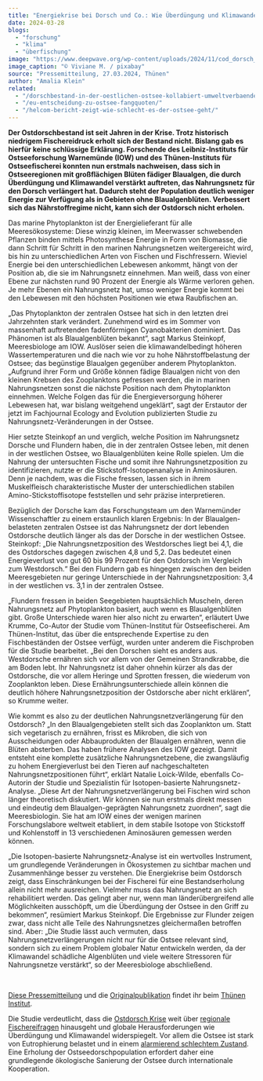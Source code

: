 ```yaml
---
title: "Energiekrise bei Dorsch und Co.: Wie Überdüngung und Klimawandel die Nahrungsnetze der Ostsee verändern"
date: 2024-03-28
blogs: 
  - "forschung"
  - "klima"
  - "überfischung"
image: "https://www.deepwave.org/wp-content/uploads/2024/11/cod_dorsch_kabeljau_ostsee_fangquote_viviane_m_pixabay.jpg"
image_caption: "© Viviane M. / pixabay"
source: "Pressemitteilung, 27.03.2024, Thünen"
author: "Amalia Klein"
related: 
  - "/dorschbestand-in-der-oestlichen-ostsee-kollabiert-umweltverbaende-fordern-sofortigen-fangstopp/"
  - "/eu-entscheidung-zu-ostsee-fangquoten/"
  - "/helcom-bericht-zeigt-wie-schlecht-es-der-ostsee-geht/"
---
```


**Der Ostdorschbestand ist seit Jahren in der Krise. Trotz historisch niedrigem Fischereidruck erholt sich der Bestand nicht. Bislang gab es hierfür keine schlüssige Erklärung. Forschende des Leibniz-Instituts für Ostseeforschung Warnemünde (IOW) und des Thünen-Instituts für Ostseefischerei konnten nun erstmals nachweisen, dass sich in Ostseeregionen mit großflächigen Blüten fädiger Blaualgen, die durch Überdüngung und Klimawandel verstärkt auftreten, das Nahrungsnetz für den Dorsch verlängert hat. Dadurch steht der Population deutlich weniger Energie zur Verfügung als in Gebieten ohne Blaualgenblüten. Verbessert sich das Nährstoffregime nicht, kann sich der Ostdorsch nicht erholen.**

Das marine Phytoplankton ist der Energielieferant für alle Meeresökosysteme: Diese winzig kleinen, im Meerwasser schwebenden Pflanzen binden mittels Photosynthese Energie in Form von Biomasse, die dann Schritt für Schritt in den marinen Nahrungsnetzen weitergereicht wird, bis hin zu unterschiedlichen Arten von Fischen und Fischfressern. Wieviel Energie bei den unterschiedlichen Lebewesen ankommt, hängt von der Position ab, die sie im Nahrungsnetz einnehmen. Man weiß, dass von einer Ebene zur nächsten rund 90 Prozent der Energie als Wärme verloren gehen. Je mehr Ebenen ein Nahrungsnetz hat, umso weniger Energie kommt bei den Lebewesen mit den höchsten Positionen wie etwa Raubfischen an.

„Das Phytoplankton der zentralen Ostsee hat sich in den letzten drei Jahrzehnten stark verändert. Zunehmend wird es im Sommer von massenhaft auftretenden fadenförmigen Cyanobakterien dominiert. Das Phänomen ist als Blaualgenblüten bekannt“, sagt Markus Steinkopf, Meeresbiologe am IOW. Auslöser seien die klimawandelbedingt höheren Wassertemperaturen und die nach wie vor zu hohe Nährstoffbelastung der Ostsee; das begünstige Blaualgen gegenüber anderem Phytoplankton. „Aufgrund ihrer Form und Größe können fädige Blaualgen nicht von den kleinen Krebsen des Zooplanktons gefressen werden, die in marinen Nahrungsnetzen sonst die nächste Position nach dem Phytoplankton einnehmen. Welche Folgen das für die Energieversorgung höherer Lebewesen hat, war bislang weitgehend ungeklärt“, sagt der Erstautor der jetzt im Fachjournal Ecology and Evolution publizierten Studie zu Nahrungsnetz-Veränderungen in der Ostsee.

Hier setzte Steinkopf an und verglich, welche Position im Nahrungsnetz Dorsche und Flundern haben, die in der zentralen Ostsee leben, mit denen in der westlichen Ostsee, wo Blaualgenblüten keine Rolle spielen. Um die Nahrung der untersuchten Fische und somit ihre Nahrungsnetzposition zu identifizieren, nutzte er die Stickstoff-Isotopenanalyse in Aminosäuren. Denn je nachdem, was die Fische fressen, lassen sich in ihrem Muskelfleisch charakteristische Muster der unterschiedlichen stabilen Amino-Stickstoffisotope feststellen und sehr präzise interpretieren.

Bezüglich der Dorsche kam das Forschungsteam um den Warnemünder Wissenschaftler zu einem erstaunlich klaren Ergebnis: In der Blaualgen-belasteten zentralen Ostsee ist das Nahrungsnetz der dort lebenden Ostdorsche deutlich länger als das der Dorsche in der westlichen Ostsee. Steinkopf: „Die Nahrungsnetzposition des Westdorsches liegt bei 4,1, die des Ostdorsches dagegen zwischen 4,8 und 5,2. Das bedeutet einen Energieverlust von gut 60 bis 99 Prozent für den Ostdorsch im Vergleich zum Westdorsch.“ Bei den Flundern gab es hingegen zwischen den beiden Meeresgebieten nur geringe Unterschiede in der Nahrungsnetzposition: 3,4 in der westlichen vs. 3,1 in der zentralen Ostsee.

„Flundern fressen in beiden Seegebieten hauptsächlich Muscheln, deren Nahrungsnetz auf Phytoplankton basiert, auch wenn es Blaualgenblüten gibt. Große Unterschiede waren hier also nicht zu erwarten“, erläutert Uwe Krumme, Co-Autor der Studie vom Thünen-Institut für Ostseefischerei. Am Thünen-Institut, das über die entsprechende Expertise zu den Fischbeständen der Ostsee verfügt, wurden unter anderem die Fischproben für die Studie bearbeitet. „Bei den Dorschen sieht es anders aus. Westdorsche ernähren sich vor allem von der Gemeinen Strandkrabbe, die am Boden lebt. Ihr Nahrungsnetz ist daher ohnehin kürzer als das der Ostdorsche, die vor allem Heringe und Sprotten fressen, die wiederum von Zooplankton leben. Diese Ernährungsunterschiede allein können die deutlich höhere Nahrungsnetzposition der Ostdorsche aber nicht erklären“, so Krumme weiter.

Wie kommt es also zu der deutlichen Nahrungsnetzverlängerung für den Ostdorsch? „In den Blaualgengebieten stellt sich das Zooplankton um. Statt sich vegetarisch zu ernähren, frisst es Mikroben, die sich von Ausscheidungen oder Abbauprodukten der Blaualgen ernähren, wenn die Blüten absterben. Das haben frühere Analysen des IOW gezeigt. Damit entsteht eine komplette zusätzliche Nahrungsnetzebene, die zwangsläufig zu hohem Energieverlust bei den Tieren auf nachgeschalteten Nahrungsnetzpositionen führt“, erklärt Natalie Loick-Wilde, ebenfalls Co-Autorin der Studie und Spezialistin für Isotopen-basierte Nahrungsnetz-Analyse. „Diese Art der Nahrungsnetzverlängerung bei Fischen wird schon länger theoretisch diskutiert. Wir können sie nun erstmals direkt messen und eindeutig dem Blaualgen-geprägten Nahrungsnetz zuordnen“, sagt die Meeresbiologin. Sie hat am IOW eines der wenigen marinen Forschungslabore weltweit etabliert, in dem stabile Isotope von Stickstoff und Kohlenstoff in 13 verschiedenen Aminosäuren gemessen werden können.

„Die Isotopen-basierte Nahrungsnetz-Analyse ist ein wertvolles Instrument, um grundlegende Veränderungen in Ökosystemen zu sichtbar machen und Zusammenhänge besser zu verstehen. Die Energiekrise beim Ostdorsch zeigt, dass Einschränkungen bei der Fischerei für eine Bestandserholung allein nicht mehr ausreichen. Vielmehr muss das Nahrungsnetz an sich rehabilitiert werden. Das gelingt aber nur, wenn man länderübergreifend alle Möglichkeiten ausschöpft, um die Überdüngung der Ostsee in den Griff zu bekommen“, resümiert Markus Steinkopf. Die Ergebnisse zur Flunder zeigen zwar, dass nicht alle Teile des Nahrungsnetzes gleichermaßen betroffen sind. Aber: „Die Studie lässt auch vermuten, dass Nahrungsnetzverlängerungen nicht nur für die Ostsee relevant sind, sondern sich zu einem Problem globaler Natur entwickeln werden, da der Klimawandel schädliche Algenblüten und viele weitere Stressoren für Nahrungsnetze verstärkt“, so der Meeresbiologe abschließend.

 

[Diese Pressemitteilung](https://www.thuenen.de/de/newsroom/presse/aktuelle-pressemitteilungen/detailansicht/energiekrise-bei-dorsch-und-co-wie-ueberduengung-und-klimawandel-die-nahrungsnetze-der-ostsee-veraendern) und die [Originalpublikation](https://onlinelibrary.wiley.com/doi/10.1002/ece3.11048) findet ihr beim [Thünen Institut](https://www.thuenen.de/).

Die Studie verdeutlicht, dass die [Ostdorsch Krise](https://www.deepwave.org/dorschbestand-in-der-oestlichen-ostsee-kollabiert-umweltverbaende-fordern-sofortigen-fangstopp/) weit über [regionale Fischereifragen](https://www.deepwave.org/eu-entscheidung-zu-ostsee-fangquoten/) hinausgeht und globale Herausforderungen wie Überdüngung und Klimawandel widerspiegelt. Vor allem die Ostsee ist stark von Eutrophierung belastet und in einem [alarmierend schlechtem Zustand](https://www.deepwave.org/helcom-bericht-zeigt-wie-schlecht-es-der-ostsee-geht/). Eine Erholung der Ostseedorschpopulation erfordert daher eine grundlegende ökologische Sanierung der Ostsee durch internationale Kooperation.
